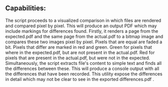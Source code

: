 ## Capabilities:
The script proceeds to a visualized comparison in which files are rendered and compared pixel by pixel. This will produce an output PDF which may include markings for differences found. Firstly, it renders a page from the expected.pdf and the same page from the actual.pdf to a bitmap image and compares these two images pixel by pixel. Pixels that are equal are faded a bit. Pixels that differ are marked in red and green. Green for pixels that where in the expected.pdf, but are not present in the actual.pdf. Red for pixels that are present in the actual.pdf, but were not in the expected.
Simultaneously, the script extracts file's content to simple text and finds all the differences between these. This will produce a console output with all the differences that have been recorded. This utility expose the differences in detail which may not be clear to see in the exported differences.pdf .
